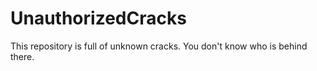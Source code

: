 # UnauthorizedCracks
This repository is full of unknown cracks. You don't know who is behind there.
